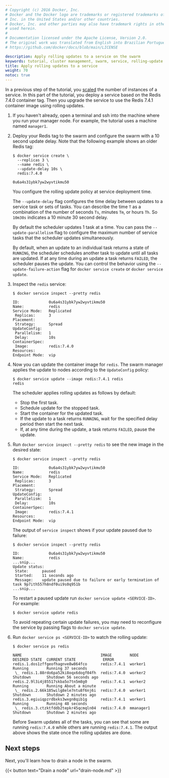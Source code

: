 ```yaml
---
# Copyright (c) 2016 Docker, Inc.
# Docker and the Docker logo are trademarks or registered trademarks of Docker,
# Inc. in the United States and/or other countries.
# Docker, Inc. and other parties may also have trademark rights in other terms
# used herein.
#
# Documentation licensed under the Apache License, Version 2.0.
# The original work was translated from English into Brazilian Portuguese.
# https://github.com/docker/docs/blob/main/LICENSE

description: Apply rolling updates to a service on the swarm
keywords: tutorial, cluster management, swarm, service, rolling-update
title: Apply rolling updates to a service
weight: 70
notoc: true
---
```

In a previous step of the tutorial, you [scaled](scale-service.md) the number of
instances of a service. In this part of the tutorial, you deploy a service based
on the Redis 7.4.0 container tag. Then you upgrade the service to use the
Redis 7.4.1 container image using rolling updates.

1.  If you haven't already, open a terminal and ssh into the machine where you
    run your manager node. For example, the tutorial uses a machine named
    `manager1`.

2.  Deploy your Redis tag to the swarm and configure the swarm with a 10 second
    update delay. Note that the following example shows an older Redis tag:

    ```console
    $ docker service create \
      --replicas 3 \
      --name redis \
      --update-delay 10s \
      redis:7.4.0

    0u6a4s31ybk7yw2wyvtikmu50
    ```

    You configure the rolling update policy at service deployment time.

    The `--update-delay` flag configures the time delay between updates to a
    service task or sets of tasks. You can describe the time `T` as a
    combination of the number of seconds `Ts`, minutes `Tm`, or hours `Th`. So
    `10m30s` indicates a 10 minute 30 second delay.

    By default the scheduler updates 1 task at a time. You can pass the
    `--update-parallelism` flag to configure the maximum number of service tasks
    that the scheduler updates simultaneously.

    By default, when an update to an individual task returns a state of
    `RUNNING`, the scheduler schedules another task to update until all tasks
    are updated. If at any time during an update a task returns `FAILED`, the
    scheduler pauses the update. You can control the behavior using the
    `--update-failure-action` flag for `docker service create` or
    `docker service update`.

3.  Inspect the `redis` service:

    ```console
    $ docker service inspect --pretty redis

    ID:             0u6a4s31ybk7yw2wyvtikmu50
    Name:           redis
    Service Mode:   Replicated
     Replicas:      3
    Placement:
     Strategy:	    Spread
    UpdateConfig:
     Parallelism:   1
     Delay:         10s
    ContainerSpec:
     Image:         redis:7.4.0
    Resources:
    Endpoint Mode:  vip
    ```

4.  Now you can update the container image for `redis`. The swarm  manager
    applies the update to nodes according to the `UpdateConfig` policy:

    ```console
    $ docker service update --image redis:7.4.1 redis
    redis
    ```

    The scheduler applies rolling updates as follows by default:

    * Stop the first task.
    * Schedule update for the stopped task.
    * Start the container for the updated task.
    * If the update to a task returns `RUNNING`, wait for the
      specified delay period then start the next task.
    * If, at any time during the update, a task returns `FAILED`, pause the
      update.

5.  Run `docker service inspect --pretty redis` to see the new image in the
    desired state:

    ```console
    $ docker service inspect --pretty redis

    ID:             0u6a4s31ybk7yw2wyvtikmu50
    Name:           redis
    Service Mode:   Replicated
     Replicas:      3
    Placement:
     Strategy:	    Spread
    UpdateConfig:
     Parallelism:   1
     Delay:         10s
    ContainerSpec:
     Image:         redis:7.4.1
    Resources:
    Endpoint Mode:  vip
    ```

    The output of `service inspect` shows if your update paused due to failure:

    ```console
    $ docker service inspect --pretty redis

    ID:             0u6a4s31ybk7yw2wyvtikmu50
    Name:           redis
    ...snip...
    Update status:
     State:      paused
     Started:    11 seconds ago
     Message:    update paused due to failure or early termination of task 9p7ith557h8ndf0ui9s0q951b
    ...snip...
    ```

    To restart a paused update run `docker service update <SERVICE-ID>`. For example:

    ```console
    $ docker service update redis
    ```

    To avoid repeating certain update failures, you may need to reconfigure the
    service by passing flags to `docker service update`.

6.  Run `docker service ps <SERVICE-ID>` to watch the rolling update:

    ```console
    $ docker service ps redis

    NAME                                   IMAGE        NODE       DESIRED STATE  CURRENT STATE            ERROR
    redis.1.dos1zffgeofhagnve8w864fco      redis:7.4.1  worker1    Running        Running 37 seconds
     \_ redis.1.88rdo6pa52ki8oqx6dogf04fh  redis:7.4.0  worker2    Shutdown       Shutdown 56 seconds ago
    redis.2.9l3i4j85517skba5o7tn5m8g0      redis:7.4.1  worker2    Running        Running About a minute
     \_ redis.2.66k185wilg8ele7ntu8f6nj6i  redis:7.4.0  worker1    Shutdown       Shutdown 2 minutes ago
    redis.3.egiuiqpzrdbxks3wxgn8qib1g      redis:7.4.1  worker1    Running        Running 48 seconds
     \_ redis.3.ctzktfddb2tepkr45qcmqln04  redis:7.4.0  mmanager1  Shutdown       Shutdown 2 minutes ago
    ```

    Before Swarm updates all of the tasks, you can see that some are running
    `redis:7.4.0` while others are running `redis:7.4.1`. The output above shows
    the state once the rolling updates are done.

## Next steps

Next, you'll learn how to drain a node in the swarm.

{{< button text="Drain a node" url="drain-node.md" >}}
